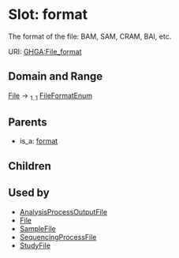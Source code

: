 
# Slot: format


The format of the file: BAM, SAM, CRAM, BAI, etc.

URI: [GHGA:File_format](https://w3id.org/GHGA/File_format)


## Domain and Range

[File](File.md) &#8594;  <sub>1..1</sub> [FileFormatEnum](FileFormatEnum.md)

## Parents

 *  is_a: [format](format.md)

## Children


## Used by

 * [AnalysisProcessOutputFile](AnalysisProcessOutputFile.md)
 * [File](File.md)
 * [SampleFile](SampleFile.md)
 * [SequencingProcessFile](SequencingProcessFile.md)
 * [StudyFile](StudyFile.md)
